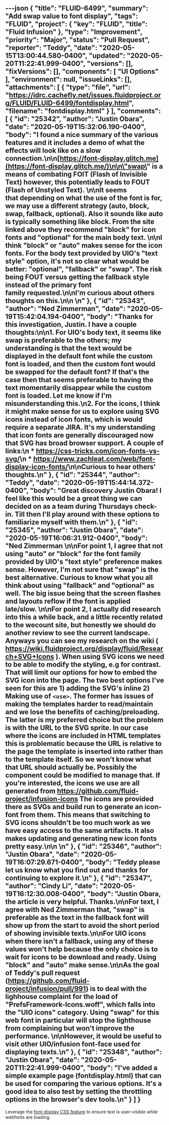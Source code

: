 ---json
{
  "title": "FLUID-6499",
  "summary": "Add swap value to font display",
  "tags": "FLUID",
  "project": {
    "key": "FLUID",
    "title": "Fluid Infusion"
  },
  "type": "Improvement",
  "priority": "Major",
  "status": "Pull Request",
  "reporter": "Teddy",
  "date": "2020-05-15T13:00:44.580-0400",
  "updated": "2020-05-20T11:22:41.999-0400",
  "versions": [],
  "fixVersions": [],
  "components": [
    "UI Options"
  ],
  "environment": null,
  "issueLinks": [],
  "attachments": [
    {
      "type": "file",
      "url": "https://idrc.cachefly.net/issues.fluidproject.org/FLUID/FLUID-6499/fontdisplay.html",
      "filename": "fontdisplay.html"
    }
  ],
  "comments": [
    {
      "id": "25342",
      "author": "Justin Obara",
      "date": "2020-05-19T15:32:06.190-0400",
      "body": "I found a nice summary of the various features and it includes a demo of what the effects will look like on a slow connection.\n\n[https://font-display.glitch.me](https://font-display.glitch.me/)\n\n\"swap\" is a means of combating FOIT (Flash of Invisible Text) however, this potentially leads to FOUT (Flash of Unstyled Text). \n\nIt seems that depending on what the use of the font is for, we may use a different strategy (auto, block, swap, fallback, optional). Also it sounds like auto is typically something like block. From the site linked above they recommend \"block\" for icon fonts and \"optional\" for the main body text.&#x20;\n\nI think \"block\" or \"auto\" makes sense for the icon fonts. For the body text provided by UIO's \"text style\" option, it's not so clear what would be better: \"optional\", \"fallback\" or \"swap\". The risk being FOUT versus getting the fallback style instead of the primary font family requested.\n\nI'm curious about others thoughts on this.\n\n \n"
    },
    {
      "id": "25343",
      "author": "Ned Zimmerman",
      "date": "2020-05-19T15:42:04.194-0400",
      "body": "Thanks for this investigation, Justin. I have a couple thoughts:\n\n1. For UIO's body text, it seems like swap is preferable to the others; my understanding is that the text would be displayed in the default font while the custom font is loaded, and then the custom font would be swapped for the default font? If that's the case then that seems preferable to having the text momentarily disappear while the custom font is loaded. Let me know if I'm misunderstanding this.\n2. For the icons, I think it might make sense for us to explore using SVG icons instead of icon fonts, which is would require a separate JIRA. It's my understanding that icon fonts are generally discouraged now that SVG has broad browser support. A couple of links:\n   * <https://css-tricks.com/icon-fonts-vs-svg/>\n   * <https://www.zachleat.com/web/font-display-icon-fonts/>\n\nCurious to hear others' thoughts.\n"
    },
    {
      "id": "25344",
      "author": "Teddy",
      "date": "2020-05-19T15:44:14.372-0400",
      "body": "Great discovery Justin Obara! I feel like this would be a great thing we can decided on as a team during Thursdays check-in. Till then I'll play around with these options to familiarize myself with them.\n"
    },
    {
      "id": "25345",
      "author": "Justin Obara",
      "date": "2020-05-19T16:06:31.912-0400",
      "body": "Ned Zimmerman \n\nFor point 1, I agree that not using \"auto\" or \"block\" for the font family provided by UIO's \"text style\" preference makes sense. However, I'm not sure that \"swap\" is the best alternative. Curious to know what you all think about using \"fallback\" and \"optional\" as well. The big issue being that the screen flashes and layouts reflow if the font is applied late/slow. \n\nFor point 2, I actually did research into this a while back, and a little recently related to the wecount site, but honestly we should do another review to see the current landscape. Anyways you can see my research on the wiki ( <https://wiki.fluidproject.org/display/fluid/Research+SVG+Icons> ). When using SVG icons we need to be able to modify the styling, e.g for contrast. That will limit our options for how to embed the SVG icon into the page. The two best options I've seen for this are 1) adding the SVG's inline 2) Making use of `<use>`. The former has issues of making the templates harder to read/maintain and we lose the benefits of caching/preloading. The latter is my preferred choice but the problem is with the URL to the SVG sprite. In our case where the icons are included in HTML templates this is problematic because the URL is relative to the page the template is inserted into rather than to the template itself. So we won't know what that URL should actually be. Possibly the component could be modified to manage that. If you're interested, the icons we use are all generated from <https://github.com/fluid-project/infusion-icons> The icons are provided there as SVGs and build run to generate an icon-font from them. This means that switching to SVG icons shouldn't be too much work as we have easy access to the same artifacts. It also makes updating and generating new icon fonts pretty easy.\n\n \n"
    },
    {
      "id": "25346",
      "author": "Justin Obara",
      "date": "2020-05-19T16:07:29.671-0400",
      "body": "Teddy please let us know what you find out and thanks for continuing to explore it.\n"
    },
    {
      "id": "25347",
      "author": "Cindy Li",
      "date": "2020-05-19T16:12:30.008-0400",
      "body": "Justin Obara, the article is very helpful. Thanks.\n\nFor text, I agree with Ned Zimmerman that, \"swap\" is preferable as the text in the fallback font will show up from the start to avoid the short period of showing invisible texts.\n\nFor UIO icons when there isn't a fallback, using any of these values won't help because the only choice is to wait for icons to be download and ready. Using \"block\" and \"auto\" make sense.\n\nAs the goal of Teddy's pull request (<https://github.com/fluid-project/infusion/pull/991>) is to deal with the lighhouse complaint for the load of \"PrefsFramework-Icons.woff\", which falls into the \"UIO icons\" category. Using \"swap\" for this web font in particular will stop the lighthouse from complaining but won't improve the performance.&#x20;\n\nHowever, it would be useful to visit other UIO/infusion font-face used for displaying texts.\n"
    },
    {
      "id": "25348",
      "author": "Justin Obara",
      "date": "2020-05-20T11:22:41.999-0400",
      "body": "I've added a simple example page (fontdisplay.html) that can be used for comparing the various options. It's a good idea to also test by setting the throttling options in the browser's dev tools.\n"
    }
  ]
}
---
Leverage the [font-display CSS feature](https://web.dev/font-display/?utm_source=lighthouse\&utm_medium=devtools#how-to-avoid-showing-invisible-text) to ensure text is user-visible while webfonts are loading.

        